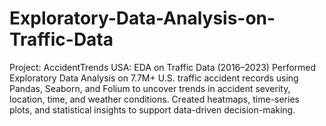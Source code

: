 # Exploratory-Data-Analysis-on-Traffic-Data
Project: AccidentTrends USA: EDA on Traffic Data (2016–2023)
Performed Exploratory Data Analysis on 7.7M+ U.S. traffic accident records using Pandas, Seaborn, and Folium to uncover trends in accident severity, location, time, and weather conditions. Created heatmaps, time-series plots, and statistical insights to support data-driven decision-making.
